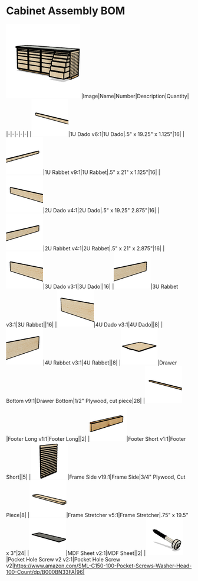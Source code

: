 # Cabinet Assembly BOM
![](images/Cabinet%20Assembly.png)
|Image|Name|Number|Description|Quantity|
|-|-|-|-|-|
|![](images/1U%20Dado.png)|1U Dado v6:1|1U Dado|.5" x 19.25" x 1.125"|16|
|![](images/1U%20Rabbet.png)|1U Rabbet v9:1|1U Rabbet|.5" x 21" x 1.125"|16|
|![](images/2U%20Dado.png)|2U Dado v4:1|2U Dado|.5" x 19.25" 2.875"|16|
|![](images/2U%20Rabbet.png)|2U Rabbet v4:1|2U Rabbet|.5" x 21" x 2.875"|16|
|![](images/3U%20Dado.png)|3U Dado v3:1|3U Dado||16|
|![](images/3U%20Rabbet.png)|3U Rabbet v3:1|3U Rabbet||16|
|![](images/4U%20Dado.png)|4U Dado v3:1|4U Dado||8|
|![](images/4U%20Rabbet.png)|4U Rabbet v3:1|4U Rabbet||8|
|![](images/Drawer%20Bottom.png)|Drawer Bottom v9:1|Drawer Bottom|1/2" Plywood, cut piece|28|
|![](images/Footer%20Long.png)|Footer Long v1:1|Footer Long||2|
|![](images/Footer%20Short.png)|Footer Short v1:1|Footer Short||5|
|![](images/Frame%20Side.png)|Frame Side v19:1|Frame Side|3/4" Plywood, Cut Piece|8|
|![](images/Frame%20Stretcher.png)|Frame Stretcher v5:1|Frame Stretcher|.75" x 19.5" x 3"|24|
|![](images/MDF%20Sheet.png)|MDF Sheet v2:1|MDF Sheet||2|
|![](images/Pocket%20Hole%20Screw%20v2.png)|Pocket Hole Screw v2 v2:1|Pocket Hole Screw v2|https://www.amazon.com/SML-C150-100-Pocket-Screws-Washer-Head-100-Count/dp/B000BN33FA|96|